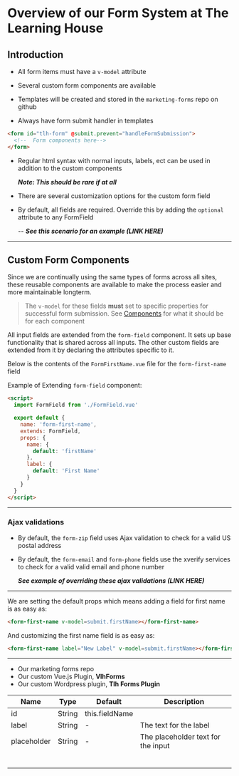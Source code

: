 # Overview of our Form System at The Learning House

## Introduction

- All form items must have a `v-model` attribute

- Several custom form components are available

- Templates will be created and stored in the `marketing-forms` repo on github

- Always have form submit handler in templates
```html
<form id="tlh-form" @submit.prevent="handleFormSubmission">
  <!--  Form components here-->
</form>  
```

- Regular html syntax with normal inputs, labels, ect can be used in addition to the custom components

  **_Note: This should be rare if at all_**

<!-- - Most forms should be able to build using   -->

- There are several customization options for the custom form field

- By default, all fields are required. Override this by adding the `optional` attribute to any FormField

  -- **_See this scenario for an example (LINK HERE)_**

---

## Custom Form Components

Since we are continually using the same types of forms across all sites, these reusable components are available to make the process easier and more maintainable longterm.

> The `v-model` for these fields **must** set to specific properties for successful form submission.
> See [Components](/components#components)  for what it should be for each component

All input fields are extended from the `form-field` component. It sets up base functionality that is shared across all inputs. The other custom fields are extended from it by declaring the attributes specific to it.

Below is the contents of the `FormFirstName.vue` file for the `form-first-name` field

Example of Extending `form-field` component:

  ```html
  <script>
    import FormField from './FormField.vue'

    export default {
      name: 'form-first-name',
      extends: FormField,
      props: {
        name: {
          default: 'firstName'
        },
        label: {
          default: 'First Name'
        }
      }
    }
  </script>
  ```
---

### Ajax validations

- By default, the `form-zip` field uses Ajax validation to check for a valid US postal address

- By default, the `form-email` and `form-phone` fields use the xverify services to check for a valid valid email and phone number

  **_See example of overriding these ajax validations (LINK HERE)_**

---




We are setting the default props which means adding a field for first name is as easy as:
```html
<form-first-name v-model=submit.firstName></form-first-name>
```

And customizing the first name field is as easy as:

```html
<form-first-name label="New Label" v-model=submit.firstName></form-first-name>
```

---

- Our marketing forms repo
- Our custom Vue.js Plugin, **VlhForms**
- Our custom Wordpress plugin, **Tlh Forms Plugin**


| Name        | Type   | Default        | Description                        |
| ----------- | ------ | -------------- | ---------------------------------- |
| id          | String | this.fieldName |                                    |
| label       | String | -              | The text for the label             |
| placeholder | String | -              | The placeholder text for the input |
|             |        |                |                                    |
|             |        |                |                                    |
|             |        |                |                                    |
|             |        |                |                                    |
|             |        |                |                                    |
|             |        |                |                                    |
